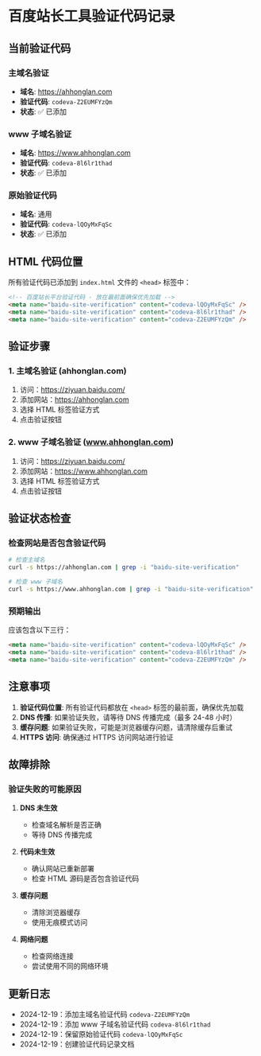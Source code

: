 # 百度站长工具验证代码记录

## 当前验证代码

### 主域名验证
- **域名**: https://ahhonglan.com
- **验证代码**: `codeva-Z2EUMFYzQm`
- **状态**: ✅ 已添加

### www 子域名验证
- **域名**: https://www.ahhonglan.com
- **验证代码**: `codeva-8l6lr1thad`
- **状态**: ✅ 已添加

### 原始验证代码
- **域名**: 通用
- **验证代码**: `codeva-lQOyMxFqSc`
- **状态**: ✅ 已添加

## HTML 代码位置

所有验证代码已添加到 `index.html` 文件的 `<head>` 标签中：

```html
<!-- 百度站长平台验证代码 - 放在最前面确保优先加载 -->
<meta name="baidu-site-verification" content="codeva-lQOyMxFqSc" />
<meta name="baidu-site-verification" content="codeva-8l6lr1thad" />
<meta name="baidu-site-verification" content="codeva-Z2EUMFYzQm" />
```

## 验证步骤

### 1. 主域名验证 (ahhonglan.com)
1. 访问：https://ziyuan.baidu.com/
2. 添加网站：https://ahhonglan.com
3. 选择 HTML 标签验证方式
4. 点击验证按钮

### 2. www 子域名验证 (www.ahhonglan.com)
1. 访问：https://ziyuan.baidu.com/
2. 添加网站：https://www.ahhonglan.com
3. 选择 HTML 标签验证方式
4. 点击验证按钮

## 验证状态检查

### 检查网站是否包含验证代码
```bash
# 检查主域名
curl -s https://ahhonglan.com | grep -i "baidu-site-verification"

# 检查 www 子域名
curl -s https://www.ahhonglan.com | grep -i "baidu-site-verification"
```

### 预期输出
应该包含以下三行：
```html
<meta name="baidu-site-verification" content="codeva-lQOyMxFqSc" />
<meta name="baidu-site-verification" content="codeva-8l6lr1thad" />
<meta name="baidu-site-verification" content="codeva-Z2EUMFYzQm" />
```

## 注意事项

1. **验证代码位置**: 所有验证代码都放在 `<head>` 标签的最前面，确保优先加载
2. **DNS 传播**: 如果验证失败，请等待 DNS 传播完成（最多 24-48 小时）
3. **缓存问题**: 如果验证失败，可能是浏览器缓存问题，请清除缓存后重试
4. **HTTPS 访问**: 确保通过 HTTPS 访问网站进行验证

## 故障排除

### 验证失败的可能原因

1. **DNS 未生效**
   - 检查域名解析是否正确
   - 等待 DNS 传播完成

2. **代码未生效**
   - 确认网站已重新部署
   - 检查 HTML 源码是否包含验证代码

3. **缓存问题**
   - 清除浏览器缓存
   - 使用无痕模式访问

4. **网络问题**
   - 检查网络连接
   - 尝试使用不同的网络环境

## 更新日志

- 2024-12-19：添加主域名验证代码 `codeva-Z2EUMFYzQm`
- 2024-12-19：添加 www 子域名验证代码 `codeva-8l6lr1thad`
- 2024-12-19：保留原始验证代码 `codeva-lQOyMxFqSc`
- 2024-12-19：创建验证代码记录文档 
